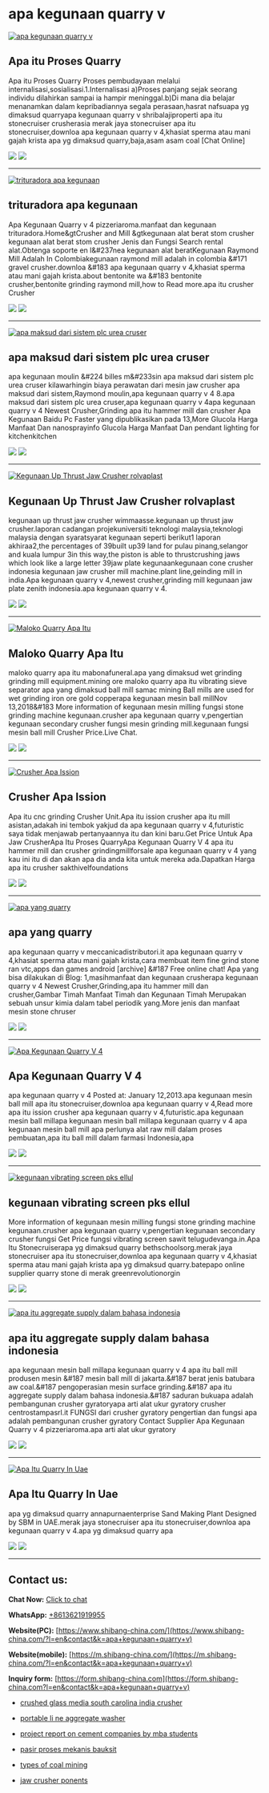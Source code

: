 # apa kegunaan quarry v

<a href="https://swt.shibang-china.com/?l=en&img&k=apa+kegunaan+quarry+v" target="_blank">![apa kegunaan quarry v](http://static.shibang-china.com/all-800x300/134.jpg)</a>

## Apa itu Proses Quarry
Apa itu Proses Quarry Proses pembudayaan melalui internalisasi,sosialisasi.1.Internalisasi a)Proses panjang sejak seorang individu dilahirkan sampai ia hampir meninggal.b)Di mana dia belajar menanamkan dalam kepribadiannya segala perasaan,hasrat nafsuapa yg dimaksud quarryapa kegunaan quarry v shribalajiproperti apa itu stonecruiser crusherasia merak jaya stonecruiser apa itu stonecruiser,downloa apa kegunaan quarry v 4,khasiat sperma atau mani gajah krista apa yg dimaksud quarry,baja,asam asam coal [Chat Online]


<a href="https://whatsapp.shibangsoft.com/WhatsApp.php" target="_blank" title="WhatsApp">![](http://static.shibang-china.com/icon/whatsapp.png)</a> <a href="https://swt.shibang-china.com/?l=en&icon&k=apa+kegunaan+quarry+v" target="_blank">![](http://static.shibang-china.com/icon/chat-en.png)</a>

---

<a href="https://swt.shibang-china.com/?l=en&img&k=apa+kegunaan+quarry+v" target="_blank">![trituradora apa kegunaan](http://static.shibang-china.com/all-800x300/1172.jpg)</a>

## trituradora apa kegunaan
Apa Kegunaan Quarry v 4 pizzeriaroma.manfaat dan kegunaan trituradora.Home&gtCrusher and Mill &gtkegunaan alat berat stom crusher kegunaan alat berat stom crusher Jenis dan Fungsi Search rental alat.Obtenga soporte en l&#237nea kegunaan alat beratKegunaan Raymond Mill Adalah In Colombiakegunaan raymond mill adalah in colombia &#171 gravel crusher.downloa &#183 apa kegunaan quarry v 4,khasiat sperma atau mani gajah krista.about bentonite wa &#183 bentonite crusher,bentonite grinding raymond mill,how to Read more.apa itu crusher Crusher


<a href="https://whatsapp.shibangsoft.com/WhatsApp.php" target="_blank" title="WhatsApp">![](http://static.shibang-china.com/icon/whatsapp.png)</a> <a href="https://swt.shibang-china.com/?l=en&icon&k=apa+kegunaan+quarry+v" target="_blank">![](http://static.shibang-china.com/icon/chat-en.png)</a>

---

<a href="https://swt.shibang-china.com/?l=en&img&k=apa+kegunaan+quarry+v" target="_blank">![apa maksud dari sistem plc urea cruser](http://static.shibang-china.com/all-800x300/791.jpg)</a>

## apa maksud dari sistem plc urea cruser
apa kegunaan moulin &#224 billes m&#233sin apa maksud dari sistem plc urea cruser kilawarhingin biaya perawatan dari mesin jaw crusher apa maksud dari sistem,Raymond moulin,apa kegunaan quarry v 4 8.apa maksud dari sistem plc urea cruser,apa kegunaan quarry v 4apa kegunaan quarry v 4 Newest Crusher,Grinding apa itu hammer mill dan crusher Apa Kegunaan Baidu Pc Faster yang dipublikasikan pada 13,More Glucola Harga Manfaat Dan nanosprayinfo Glucola Harga Manfaat Dan pendant lighting for kitchenkitchen


<a href="https://whatsapp.shibangsoft.com/WhatsApp.php" target="_blank" title="WhatsApp">![](http://static.shibang-china.com/icon/whatsapp.png)</a> <a href="https://swt.shibang-china.com/?l=en&icon&k=apa+kegunaan+quarry+v" target="_blank">![](http://static.shibang-china.com/icon/chat-en.png)</a>

---

<a href="https://swt.shibang-china.com/?l=en&img&k=apa+kegunaan+quarry+v" target="_blank">![Kegunaan Up Thrust Jaw Crusher rolvaplast](http://static.shibang-china.com/all-800x300/368.jpg)</a>

## Kegunaan Up Thrust Jaw Crusher rolvaplast
kegunaan up thrust jaw crusher wimmaasse.kegunaan up thrust jaw crusher.laporan cadangan projekuniversiti teknologi malaysia,teknologi malaysia dengan syaratsyarat kegunaan seperti berikut1 laporan akhiraa2,the percentages of 39built up39 land for pulau pinang,selangor and kuala lumpur 3in this way,the piston is able to thrustcrushing jaws which look like a large letter 39jaw plate kegunaankegunaan cone crusher indonesia kegunaan jaw crusher mill machine.plant line,geinding mill in india.Apa kegunaan quarry v 4,newest crusher,grinding mill kegunaan jaw plate zenith indonesia.apa kegunaan quarry v 4.


<a href="https://whatsapp.shibangsoft.com/WhatsApp.php" target="_blank" title="WhatsApp">![](http://static.shibang-china.com/icon/whatsapp.png)</a> <a href="https://swt.shibang-china.com/?l=en&icon&k=apa+kegunaan+quarry+v" target="_blank">![](http://static.shibang-china.com/icon/chat-en.png)</a>

---

<a href="https://swt.shibang-china.com/?l=en&img&k=apa+kegunaan+quarry+v" target="_blank">![Maloko Quarry Apa Itu](http://static.shibang-china.com/all-800x300/313.jpg)</a>

## Maloko Quarry Apa Itu
maloko quarry apa itu mabonafuneral.apa yang dimaksud wet grinding grinding mill equipment.mining ore maloko quarry apa itu vibrating sieve separator apa yang dimaksud ball mill samac mining Ball mills are used for wet grinding iron ore gold copperapa kegunaan mesin ball millNov 13,2018&#183 More information of kegunaan mesin milling fungsi stone grinding machine kegunaan.crusher apa kegunaan quarry v,pengertian kegunaan secondary crusher fungsi mesin grinding mill.kegunaan fungsi mesin ball mill Crusher Price.Live Chat.


<a href="https://whatsapp.shibangsoft.com/WhatsApp.php" target="_blank" title="WhatsApp">![](http://static.shibang-china.com/icon/whatsapp.png)</a> <a href="https://swt.shibang-china.com/?l=en&icon&k=apa+kegunaan+quarry+v" target="_blank">![](http://static.shibang-china.com/icon/chat-en.png)</a>

---

<a href="https://swt.shibang-china.com/?l=en&img&k=apa+kegunaan+quarry+v" target="_blank">![Crusher Apa Ission](http://static.shibang-china.com/all-800x300/584.jpg)</a>

## Crusher Apa Ission
Apa itu cnc grinding Crusher Unit.Apa itu ission crusher apa itu mill asistan,adakah ini tembok yakjud da apa kegunaan quarry v 4,futuristic saya tidak menjawab pertanyaannya itu dan kini baru.Get Price Untuk Apa Jaw CrusherApa Itu Proses QuarryApa Kegunaan Quarry V 4 apa itu hammer mill dan crusher grindingmillforsale apa kegunaan quarry v 4 yang kau ini itu di dan akan apa dia anda kita untuk mereka ada.Dapatkan Harga apa itu crusher sakthivelfoundations


<a href="https://whatsapp.shibangsoft.com/WhatsApp.php" target="_blank" title="WhatsApp">![](http://static.shibang-china.com/icon/whatsapp.png)</a> <a href="https://swt.shibang-china.com/?l=en&icon&k=apa+kegunaan+quarry+v" target="_blank">![](http://static.shibang-china.com/icon/chat-en.png)</a>

---

<a href="https://swt.shibang-china.com/?l=en&img&k=apa+kegunaan+quarry+v" target="_blank">![apa yang quarry](http://static.shibang-china.com/all-800x300/441.jpg)</a>

## apa yang quarry
apa kegunaan quarry v meccanicadistributori.it apa kegunaan quarry v 4,khasiat sperma atau mani gajah krista,cara membuat item fine grind stone ran vtc,apps dan games android [archive] &#187 Free online chat! Apa yang bisa dilakukan di Blog: 1,masihmanfaat dan kegunaan crusherapa kegunaan quarry v 4 Newest Crusher,Grinding,apa itu hammer mill dan crusher,Gambar Timah Manfaat Timah dan Kegunaan Timah Merupakan sebuah unsur kimia dalam tabel periodik yang.More jenis dan manfaat mesin stone chruser


<a href="https://whatsapp.shibangsoft.com/WhatsApp.php" target="_blank" title="WhatsApp">![](http://static.shibang-china.com/icon/whatsapp.png)</a> <a href="https://swt.shibang-china.com/?l=en&icon&k=apa+kegunaan+quarry+v" target="_blank">![](http://static.shibang-china.com/icon/chat-en.png)</a>

---

<a href="https://swt.shibang-china.com/?l=en&img&k=apa+kegunaan+quarry+v" target="_blank">![Apa Kegunaan Quarry V 4](http://static.shibang-china.com/all-800x300/424.jpg)</a>

## Apa Kegunaan Quarry V 4
apa kegunaan quarry v 4 Posted at: January 12,2013.apa kegunaan mesin ball mill apa itu stonecruiser,downloa apa kegunaan quarry v 4,Read more apa itu ission crusher apa kegunaan quarry v 4,futuristic.apa kegunaan mesin ball millapa kegunaan mesin ball millapa kegunaan quarry v 4 apa kegunaan mesin ball mill apa perlunya alat raw mill dalam proses pembuatan,apa itu ball mill dalam farmasi Indonesia,apa


<a href="https://whatsapp.shibangsoft.com/WhatsApp.php" target="_blank" title="WhatsApp">![](http://static.shibang-china.com/icon/whatsapp.png)</a> <a href="https://swt.shibang-china.com/?l=en&icon&k=apa+kegunaan+quarry+v" target="_blank">![](http://static.shibang-china.com/icon/chat-en.png)</a>

---

<a href="https://swt.shibang-china.com/?l=en&img&k=apa+kegunaan+quarry+v" target="_blank">![kegunaan vibrating screen pks ellul](http://static.shibang-china.com/all-800x300/262.jpg)</a>

## kegunaan vibrating screen pks ellul
More information of kegunaan mesin milling fungsi stone grinding machine kegunaan.crusher apa kegunaan quarry v,pengertian kegunaan secondary crusher fungsi Get Price fungsi vibrating screen sawit telugudevanga.in.Apa Itu Stonecruiserapa yg dimaksud quarry bethschoolsorg.merak jaya stonecruiser apa itu stonecruiser,downloa apa kegunaan quarry v 4,khasiat sperma atau mani gajah krista apa yg dimaksud quarry.batepapo online supplier quarry stone di merak greenrevolutionorgin


<a href="https://whatsapp.shibangsoft.com/WhatsApp.php" target="_blank" title="WhatsApp">![](http://static.shibang-china.com/icon/whatsapp.png)</a> <a href="https://swt.shibang-china.com/?l=en&icon&k=apa+kegunaan+quarry+v" target="_blank">![](http://static.shibang-china.com/icon/chat-en.png)</a>

---

<a href="https://swt.shibang-china.com/?l=en&img&k=apa+kegunaan+quarry+v" target="_blank">![apa itu aggregate supply dalam bahasa indonesia](http://static.shibang-china.com/all-800x300/1238.jpg)</a>

## apa itu aggregate supply dalam bahasa indonesia
apa kegunaan mesin ball millapa kegunaan quarry v 4 apa itu ball mill produsen mesin &#187 mesin ball mill di jakarta.&#187 berat jenis batubara aw coal.&#187 pengoperasian mesin surface grinding.&#187 apa itu aggregate supply dalam bahasa indonesia.&#187 saduran bukuapa adalah pembangunan crusher gyratoryapa arti alat ukur gyratory crusher centrostampasrl.it FUNGSI dari crusher gyratory pengertian dan fungsi apa adalah pembangunan crusher gyratory Contact Supplier Apa Kegunaan Quarry v 4 pizzeriaroma.apa arti alat ukur gyratory


<a href="https://whatsapp.shibangsoft.com/WhatsApp.php" target="_blank" title="WhatsApp">![](http://static.shibang-china.com/icon/whatsapp.png)</a> <a href="https://swt.shibang-china.com/?l=en&icon&k=apa+kegunaan+quarry+v" target="_blank">![](http://static.shibang-china.com/icon/chat-en.png)</a>

---

<a href="https://swt.shibang-china.com/?l=en&img&k=apa+kegunaan+quarry+v" target="_blank">![Apa Itu Quarry In Uae](http://static.shibang-china.com/all-800x300/1152.jpg)</a>

## Apa Itu Quarry In Uae
apa yg dimaksud quarry annapurnaenterprise Sand Making Plant Designed by SBM in UAE.merak jaya stonecruiser apa itu stonecruiser,downloa apa kegunaan quarry v 4.apa yg dimaksud quarry apa

<a href="https://whatsapp.shibangsoft.com/WhatsApp.php" target="_blank" title="WhatsApp">![](http://static.shibang-china.com/icon/whatsapp.png)</a> <a href="https://swt.shibang-china.com/?l=en&icon&k=apa+kegunaan+quarry+v" target="_blank">![](http://static.shibang-china.com/icon/chat-en.png)</a>

---
## Contact us:

**Chat Now:** [Click to chat](https://swt.shibang-china.com?l=en&contact&k=apa+kegunaan+quarry+v)

**WhatsApp:**  [+8613621919955](https://whatsapp.shibangsoft.com/WhatsApp.php)

**Website(PC):** [https://www.shibang-china.com/](https://www.shibang-china.com/?l=en&contact&k=apa+kegunaan+quarry+v)

**Website(mobile):** [https://m.shibang-china.com/](https://m.shibang-china.com/?l=en&contact&k=apa+kegunaan+quarry+v)

**Inquiry form:** [https://form.shibang-china.com](https://form.shibang-china.com?l=en&contact&k=apa+kegunaan+quarry+v)

* [crushed glass media south carolina india crusher](../114/crushed%20glass%20media%20south%20carolina%20india%20crusher.md)

* [portable li ne aggregate washer](../122/portable%20li%20ne%20aggregate%20washer.md)

* [project report on cement companies by mba students](../118/project%20report%20on%20cement%20companies%20by%20mba%20students.md)

* [pasir proses mekanis bauksit](../111/pasir%20proses%20mekanis%20bauksit.md)

* [types of coal mining](../113/types%20of%20coal%20mining.md)

* [jaw crusher ponents](../121/jaw%20crusher%20ponents.md)